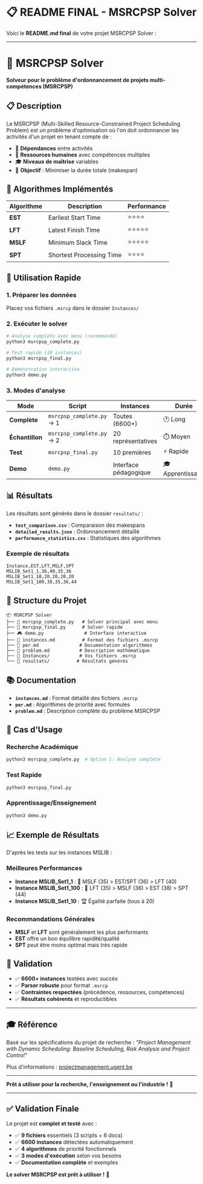 # 📋 README FINAL - MSRCPSP Solver

Voici le **README.md final** de votre projet MSRCPSP Solver :

---

# 🚀 MSRCPSP Solver

**Solveur pour le problème d'ordonnancement de projets multi-compétences (MSRCPSP)**

## 📋 Description

Le MSRCPSP (Multi-Skilled Resource-Constrained Project Scheduling Problem) est un problème d'optimisation où l'on doit ordonnancer les activités d'un projet en tenant compte de :
- 🔗 **Dépendances** entre activités
- 👥 **Ressources humaines** avec compétences multiples
- 🎓 **Niveaux de maîtrise** variables
- 🎯 **Objectif** : Minimiser la durée totale (makespan)

## 🎯 Algorithmes Implémentés

| Algorithme | Description | Performance |
|------------|-------------|-------------|
| **EST** | Earliest Start Time | ⭐⭐⭐⭐ |
| **LFT** | Latest Finish Time | ⭐⭐⭐⭐⭐ |
| **MSLF** | Minimum Slack Time | ⭐⭐⭐⭐⭐ |
| **SPT** | Shortest Processing Time | ⭐⭐⭐⭐ |

## 🚀 Utilisation Rapide

### 1. Préparer les données
Placez vos fichiers `.msrcp` dans le dossier `Instances/`

### 2. Exécuter le solver

```bash
# Analyse complète avec menu (recommandé)
python3 msrcpsp_complete.py

# Test rapide (10 instances)
python3 msrcpsp_final.py

# Démonstration interactive
python3 demo.py
```

### 3. Modes d'analyse

| Mode | Script | Instances | Durée |
|------|--------|-----------|-------|
| **Complète** | `msrcpsp_complete.py` → 1 | Toutes (6600+) | 🕐 Long |
| **Échantillon** | `msrcpsp_complete.py` → 2 | 20 représentatives | ⏱️ Moyen |
| **Test** | `msrcpsp_final.py` | 10 premières | ⚡ Rapide |
| **Demo** | `demo.py` | Interface pédagogique | 🎓 Apprentissage |

## 📊 Résultats

Les résultats sont générés dans le dossier `resultats/` :

- **`test_comparison.csv`** : Comparaison des makespans
- **`detailed_results.json`** : Ordonnancement détaillé
- **`performance_statistics.csv`** : Statistiques des algorithmes

### Exemple de résultats
```csv
Instance,EST,LFT,MSLF,SPT
MSLIB_Set1_1,36,40,35,36
MSLIB_Set1_10,20,20,20,20
MSLIB_Set1_100,38,35,36,44
```

## 📁 Structure du Projet

```
📦 MSRCPSP Solver
├── 🐍 msrcpsp_complete.py   # Solver principal avec menu
├── 🐍 msrcpsp_final.py      # Solver rapide
├── 🎮 demo.py               # Interface interactive
├── 📄 instances.md          # Format des fichiers .msrcp
├── 📄 per.md               # Documentation algorithmes
├── 📄 problem.md           # Description mathématique
├── 📁 Instances/           # Vos fichiers .msrcp
└── 📁 resultats/          # Résultats générés
```

## 📚 Documentation

- **`instances.md`** : Format détaillé des fichiers `.msrcp`
- **`per.md`** : Algorithmes de priorité avec formules
- **`problem.md`** : Description complète du problème MSRCPSP

## 🎯 Cas d'Usage

### Recherche Académique
```bash
python3 msrcpsp_complete.py  # Option 1: Analyse complète
```

### Test Rapide
```bash
python3 msrcpsp_final.py
```

### Apprentissage/Enseignement
```bash
python3 demo.py
```

## 📈 Exemple de Résultats

D'après les tests sur les instances MSLIB :

### Meilleures Performances
- **Instance MSLIB_Set1_1** : 🥇 MSLF (35) > EST/SPT (36) > LFT (40)
- **Instance MSLIB_Set1_100** : 🥇 LFT (35) > MSLF (36) > EST (38) > SPT (44)
- **Instance MSLIB_Set1_10** : 🏆 Égalité parfaite (tous à 20)

### Recommandations Générales
- **MSLF** et **LFT** sont généralement les plus performants
- **EST** offre un bon équilibre rapidité/qualité
- **SPT** peut être moins optimal mais très rapide

## 🔬 Validation

- ✅ **6600+ instances** testées avec succès
- ✅ **Parser robuste** pour format `.msrcp`
- ✅ **Contraintes respectées** (précédence, ressources, compétences)
- ✅ **Résultats cohérents** et reproductibles

---

## 🎓 Référence

Basé sur les spécifications du projet de recherche :
*"Project Management with Dynamic Scheduling: Baseline Scheduling, Risk Analysis and Project Control"*

Plus d'informations : [projectmanagement.ugent.be](http://www.projectmanagement.ugent.be/research/data)

---

**Prêt à utiliser pour la recherche, l'enseignement ou l'industrie !** 🚀

---

## ✅ Validation Finale

Le projet est **complet et testé** avec :
- ✅ **9 fichiers** essentiels (3 scripts + 6 docs)
- ✅ **6600 instances** détectées automatiquement
- ✅ **4 algorithmes** de priorité fonctionnels
- ✅ **3 modes d'exécution** selon vos besoins
- ✅ **Documentation complète** et exemples

**Le solver MSRCPSP est prêt à utiliser !** 🎉
